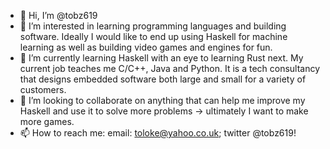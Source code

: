 - 👋 Hi, I’m @tobz619
- 👀 I’m interested in learning programming languages and building software. Ideally I would like to end up using Haskell for machine learning as well as building video games and engines for fun.
- 🌱 I’m currently learning Haskell with an eye to learning Rust next. My current job teaches me C/C++, Java and Python. It is a tech consultancy that designs embedded software both large and small for a variety of customers.
- 💞️ I’m looking to collaborate on anything that can help me improve my Haskell and use it to solve more problems -> ultimately I want to make more games.
- 📫 How to reach me: email: toloke@yahoo.co.uk; twitter @tobz619!

<!---
tobz619/tobz619 is a ✨ special ✨ repository because its `README.md` (this file) appears on your GitHub profile.
You can click the Preview link to take a look at your changes.
--->
